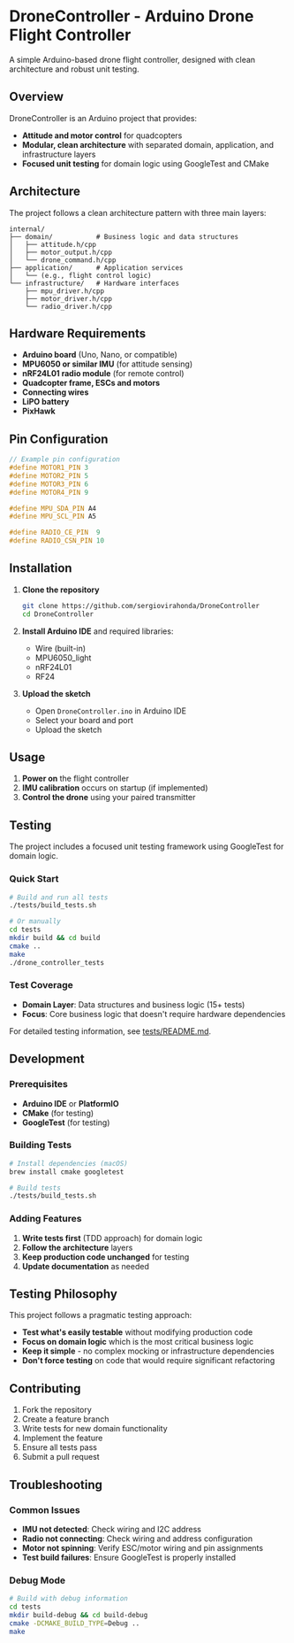 # DroneController - Arduino Drone Flight Controller

A simple Arduino-based drone flight controller, designed with clean architecture and robust unit testing.

## Overview

DroneController is an Arduino project that provides:
- **Attitude and motor control** for quadcopters
- **Modular, clean architecture** with separated domain, application, and infrastructure layers
- **Focused unit testing** for domain logic using GoogleTest and CMake

## Architecture

The project follows a clean architecture pattern with three main layers:

```
internal/
├── domain/           # Business logic and data structures
│   ├── attitude.h/cpp
│   ├── motor_output.h/cpp
│   └── drone_command.h/cpp
├── application/      # Application services
│   └── (e.g., flight control logic)
└── infrastructure/   # Hardware interfaces
    ├── mpu_driver.h/cpp
    ├── motor_driver.h/cpp
    └── radio_driver.h/cpp
```

## Hardware Requirements

- **Arduino board** (Uno, Nano, or compatible)
- **MPU6050 or similar IMU** (for attitude sensing)
- **nRF24L01 radio module** (for remote control)
- **Quadcopter frame, ESCs and motors**
- **Connecting wires**
- **LiPO battery**
- **PixHawk**


## Pin Configuration

```cpp
// Example pin configuration
#define MOTOR1_PIN 3
#define MOTOR2_PIN 5
#define MOTOR3_PIN 6
#define MOTOR4_PIN 9

#define MPU_SDA_PIN A4
#define MPU_SCL_PIN A5

#define RADIO_CE_PIN  9
#define RADIO_CSN_PIN 10
```

## Installation

1. **Clone the repository**
   ```bash
   git clone https://github.com/sergiovirahonda/DroneController
   cd DroneController
   ```

2. **Install Arduino IDE** and required libraries:
   - Wire (built-in)
   - MPU6050_light
   - nRF24L01
   - RF24

3. **Upload the sketch**
   - Open `DroneController.ino` in Arduino IDE
   - Select your board and port
   - Upload the sketch

## Usage

1. **Power on** the flight controller
2. **IMU calibration** occurs on startup (if implemented)
3. **Control the drone** using your paired transmitter

## Testing

The project includes a focused unit testing framework using GoogleTest for domain logic.

### Quick Start
```bash
# Build and run all tests
./tests/build_tests.sh

# Or manually
cd tests
mkdir build && cd build
cmake ..
make
./drone_controller_tests
```

### Test Coverage
- **Domain Layer**: Data structures and business logic (15+ tests)
- **Focus**: Core business logic that doesn't require hardware dependencies

For detailed testing information, see [tests/README.md](tests/README.md).

## Development

### Prerequisites
- **Arduino IDE** or **PlatformIO**
- **CMake** (for testing)
- **GoogleTest** (for testing)

### Building Tests
```bash
# Install dependencies (macOS)
brew install cmake googletest

# Build tests
./tests/build_tests.sh
```

### Adding Features
1. **Write tests first** (TDD approach) for domain logic
2. **Follow the architecture** layers
3. **Keep production code unchanged** for testing
4. **Update documentation** as needed

## Testing Philosophy

This project follows a pragmatic testing approach:
- **Test what's easily testable** without modifying production code
- **Focus on domain logic** which is the most critical business logic
- **Keep it simple** - no complex mocking or infrastructure dependencies
- **Don't force testing** on code that would require significant refactoring

## Contributing

1. Fork the repository
2. Create a feature branch
3. Write tests for new domain functionality
4. Implement the feature
5. Ensure all tests pass
6. Submit a pull request

## Troubleshooting

### Common Issues
- **IMU not detected**: Check wiring and I2C address
- **Radio not connecting**: Check wiring and address configuration
- **Motor not spinning**: Verify ESC/motor wiring and pin assignments
- **Test build failures**: Ensure GoogleTest is properly installed

### Debug Mode
```bash
# Build with debug information
cd tests
mkdir build-debug && cd build-debug
cmake -DCMAKE_BUILD_TYPE=Debug ..
make
```
